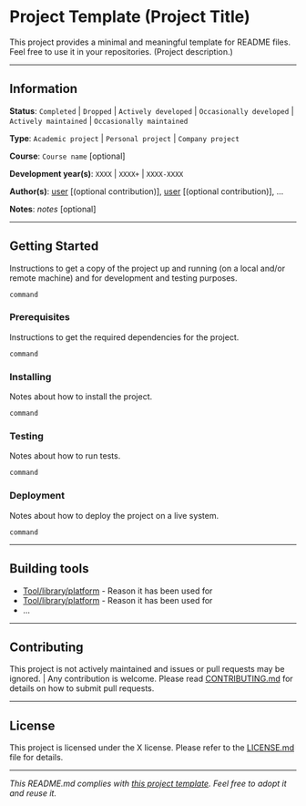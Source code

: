 # Project Template (Project Title)

This project provides a minimal and meaningful template for README files.
Feel free to use it in your repositories. (Project description.)

---
## Information

**Status**: `Completed` | `Dropped` | `Actively developed` | `Occasionally developed` | `Actively maintained` | `Occasionally maintained`

**Type**: `Academic project` | `Personal project` | `Company project`

**Course**: `Course name` [optional]

**Development year(s)**: `XXXX` | `XXXX+` | `XXXX-XXXX`

**Author(s)**: [user](user_page) [(optional contribution)], [user](user_page) 
[(optional contribution)], ...

**Notes**: *notes* [optional]

---
## Getting Started

Instructions to get a copy of the project up and running (on a local and/or 
remote machine) and for development and testing purposes.

```
command
```

### Prerequisites

Instructions to get the required dependencies for the project.

```
command
```

### Installing

Notes about how to install the project.

```
command
```

### Testing

Notes about how to run tests.

```
command
```

### Deployment

Notes about how to deploy the project on a live system.

```
command
```

---
## Building tools

* [Tool/library/platform](link) - Reason it has been used for
* [Tool/library/platform](link) - Reason it has been used for
* ...

---
## Contributing

This project is not actively maintained and issues or pull requests may be 
ignored. |
Any contribution is welcome. Please read [CONTRIBUTING.md](link) for 
details on how to submit pull requests.

---
## License

This project is licensed under the X license.
Please refer to the [LICENSE.md](LICENSE.md) file for details.

---
*This README.md complies with [this project template](
https://github.com/ShadowTemplate/project-template). Feel free to adopt it
and reuse it.*
